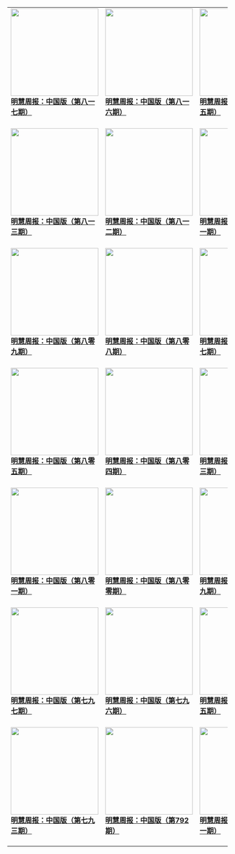 |||||
|---|---|---|---|
|[<img width="200px" src="http://qikan.minghui.org/mhqkpage/qikanimage/2020/10/01/mhzb_817_pdf-cover.png" ><br/><b> 明慧周报：中国版（第八一七期）</b><br/><br/>](../pages/zhongguo/199595.md)|[<img width="200px" src="http://qikan.minghui.org/mhqkpage/qikanimage/2020/09/25/mhzb_816_pdf-cover.png" ><br/><b> 明慧周报：中国版（第八一六期）</b><br/><br/>](../pages/zhongguo/199503.md)|[<img width="200px" src="http://qikan.minghui.org/mhqkpage/qikanimage/2020/09/18/mhzb_815_pdf-cover.png" ><br/><b> 明慧周报：中国版（第八一五期）</b><br/><br/>](../pages/zhongguo/199407.md)|[<img width="200px" src="http://qikan.minghui.org/mhqkpage/qikanimage/2020/09/11/mhzb_814_pdf-cover.png" ><br/><b> 明慧周报：中国版（第八一四期）</b><br/><br/>](../pages/zhongguo/199314.md)|
|[<img width="200px" src="http://qikan.minghui.org/mhqkpage/qikanimage/2020/09/04/mhzb_813_pdf-cover.png" ><br/><b> 明慧周报：中国版（第八一三期）</b><br/><br/>](../pages/zhongguo/199222.md)|[<img width="200px" src="http://qikan.minghui.org/mhqkpage/qikanimage/2020/08/27/mhzb_812_pdf-cover.png" ><br/><b> 明慧周报：中国版（第八一二期）</b><br/><br/>](../pages/zhongguo/199111.md)|[<img width="200px" src="http://qikan.minghui.org/mhqkpage/qikanimage/2020/08/21/mhzb_811_pdf-cover.png" ><br/><b> 明慧周报：中国版（第八一一期）</b><br/><br/>](../pages/zhongguo/198960.md)|[<img width="200px" src="http://qikan.minghui.org/mhqkpage/qikanimage/2020/08/14/mhzb_810_pdf-cover.png" ><br/><b> 明慧周报：中国版（第八一零期）</b><br/><br/>](../pages/zhongguo/198842.md)|
|[<img width="200px" src="http://qikan.minghui.org/mhqkpage/qikanimage/2020/08/06/mhzb_809_pdf-cover.png" ><br/><b> 明慧周报：中国版（第八零九期）</b><br/><br/>](../pages/zhongguo/198732.md)|[<img width="200px" src="http://qikan.minghui.org/mhqkpage/qikanimage/2020/07/30/mhzb_808_pdf-cover.png" ><br/><b> 明慧周报：中国版（第八零八期）</b><br/><br/>](../pages/zhongguo/198626.md)|[<img width="200px" src="http://qikan.minghui.org/mhqkpage/qikanimage/2020/07/24/mhzb_807_pdf-cover.png" ><br/><b> 明慧周报：中国版（第八零七期）</b><br/><br/>](../pages/zhongguo/198465.md)|[<img width="200px" src="http://qikan.minghui.org/mhqkpage/qikanimage/2020/07/16/mhzb_806_pdf-cover.png" ><br/><b> 明慧周报：中国版（第八零六期）</b><br/><br/>](../pages/zhongguo/198361.md)|
|[<img width="200px" src="http://qikan.minghui.org/mhqkpage/qikanimage/2020/07/10/mhzb_805_pdf-cover.png" ><br/><b> 明慧周报：中国版（第八零五期）</b><br/><br/>](../pages/zhongguo/198281.md)|[<img width="200px" src="http://qikan.minghui.org/mhqkpage/qikanimage/2020/07/02/mhzb_804_pdf-cover.png" ><br/><b> 明慧周报：中国版（第八零四期）</b><br/><br/>](../pages/zhongguo/198182.md)|[<img width="200px" src="http://qikan.minghui.org/mhqkpage/qikanimage/2020/06/25/mhzb_803_pdf-cover.png" ><br/><b> 明慧周报：中国版（第八零三期）</b><br/><br/>](../pages/zhongguo/198093.md)|[<img width="200px" src="http://qikan.minghui.org/mhqkpage/qikanimage/2020/06/19/mhzb_802_pdf-cover.png" ><br/><b> 明慧周报：中国版（第八零二期）</b><br/><br/>](../pages/zhongguo/198008.md)|
|[<img width="200px" src="http://qikan.minghui.org/mhqkpage/qikanimage/2020/06/12/mhzb_801_pdf-cover.png" ><br/><b> 明慧周报：中国版（第八零一期）</b><br/><br/>](../pages/zhongguo/197929.md)|[<img width="200px" src="http://qikan.minghui.org/mhqkpage/qikanimage/2020/06/04/mhzb_800_pdf-cover.png" ><br/><b> 明慧周报：中国版（第八零零期）</b><br/><br/>](../pages/zhongguo/197837.md)|[<img width="200px" src="http://qikan.minghui.org/mhqkpage/qikanimage/2020/05/28/mhzb_799_pdf-cover.png" ><br/><b> 明慧周报：中国版（第七九九期）</b><br/><br/>](../pages/zhongguo/197753.md)|[<img width="200px" src="http://qikan.minghui.org/mhqkpage/qikanimage/2020/05/22/mhzb_798_pdf-cover.png" ><br/><b> 明慧周报：中国版（第七九八期）</b><br/><br/>](../pages/zhongguo/197657.md)|
|[<img width="200px" src="http://qikan.minghui.org/mhqkpage/qikanimage/2020/05/14/mhzb_797_pdf-cover.png" ><br/><b> 明慧周报：中国版（第七九七期）</b><br/><br/>](../pages/zhongguo/197570.md)|[<img width="200px" src="http://qikan.minghui.org/mhqkpage/qikanimage/2020/05/07/mhzb_796_pdf-cover.png" ><br/><b> 明慧周报：中国版（第七九六期）</b><br/><br/>](../pages/zhongguo/197474.md)|[<img width="200px" src="http://qikan.minghui.org/mhqkpage/qikanimage/2020/04/30/mhzb_795_pdf-cover.png" ><br/><b> 明慧周报：中国版（第七九五期）</b><br/><br/>](../pages/zhongguo/197385.md)|[<img width="200px" src="http://qikan.minghui.org/mhqkpage/qikanimage/2020/04/24/mhzb_794_pdf-cover.png" ><br/><b> 明慧周报：中国版（第七九四期）</b><br/><br/>](../pages/zhongguo/197294.md)|
|[<img width="200px" src="http://qikan.minghui.org/mhqkpage/qikanimage/2020/04/17/mhzb_793_pdf-cover.png" ><br/><b> 明慧周报：中国版（第七九三期）</b><br/><br/>](../pages/zhongguo/197205.md)|[<img width="200px" src="http://qikan.minghui.org/mhqkpage/qikanimage/2020/04/09/mhzb_792_pdf-cover.png" ><br/><b> 明慧周报：中国版（第792期）</b><br/><br/>](../pages/zhongguo/197123.md)|[<img width="200px" src="http://qikan.minghui.org/mhqkpage/qikanimage/2020/04/03/mhzb_791_pdf-cover.png" ><br/><b> 明慧周报：中国版（第七九一期）</b><br/><br/>](../pages/zhongguo/197043.md)|[<img width="200px" src="http://qikan.minghui.org/mhqkpage/qikanimage/2020/03/26/mhzb_790_pdf-cover.png" ><br/><b> 明慧周报：中国版（第七九零期）</b><br/><br/>](../pages/zhongguo/196954.md)|
